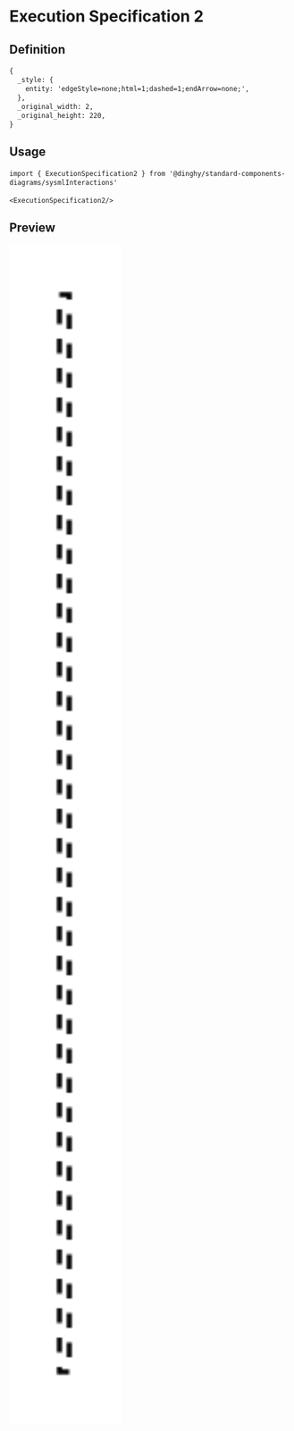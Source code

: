 # Execution Specification 2

## Definition

```
{
  _style: { 
    entity: 'edgeStyle=none;html=1;dashed=1;endArrow=none;',
  },
  _original_width: 2,
  _original_height: 220,
}
```

## Usage

```
import { ExecutionSpecification2 } from '@dinghy/standard-components-diagrams/sysmlInteractions'

<ExecutionSpecification2/>
```

## Preview

<img src="./execution-specification-2.png" width="200"/>
